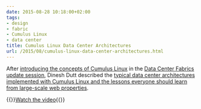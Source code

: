 ```yaml
---
date: 2015-08-28 10:18:00+02:00
tags:
- design
- fabric
- Cumulus Linux
- data center
title: Cumulus Linux Data Center Architectures
url: /2015/08/cumulus-linux-data-center-architectures.html
---
```

After [introducing the concepts of Cumulus Linux](/2015/08/video-what-is-cumulus-linux-all-about.html) in the [Data Center Fabrics update session](http://www.ipspace.net/Data_Center_Fabrics_Update), Dinesh Dutt described the [typical data center architectures implemented with Cumulus Linux and the lessons everyone should learn from large-scale web properties](https://my.ipspace.net/bin/get/DCFabric/M81%20-%20Cumulus%20Linux%20Data%20Center%20Architectures.mp4).

{{<jump>}}[Watch the video](https://my.ipspace.net/bin/get/DCFabric/M81%20-%20Cumulus%20Linux%20Data%20Center%20Architectures.mp4){{</jump>}}
